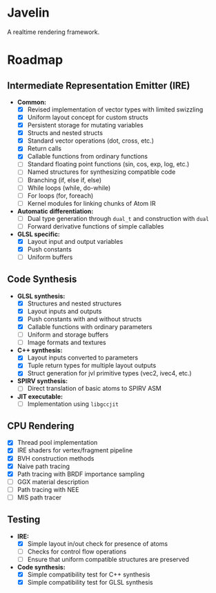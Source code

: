 # Javelin

A realtime rendering framework.

# Roadmap

## Intermediate Representation Emitter (IRE)

- **Common:**
  - [x] Revised implementation of vector types with limited swizzling
  - [x] Uniform layout concept for custom structs
  - [x] Persistent storage for mutating variables
  - [x] Structs and nested structs
  - [x] Standard vector operations (dot, cross, etc.)
  - [x] Return calls
  - [x] Callable functions from ordinary functions
  - [ ] Standard floating point functions (sin, cos, exp, log, etc.)
  - [ ] Named structures for synthesizing compatible code
  - [ ] Branching (if, else if, else)
  - [ ] While loops (while, do-while)
  - [ ] For loops (for, foreach)
  - [ ] Kernel modules for linking chunks of Atom IR
- **Automatic differentiation:**
  - [ ] Dual type generation through `dual_t` and construction with `dual`
  - [ ] Forward derivative functions of simple callables
- **GLSL specific:**
  - [x] Layout input and output variables
  - [x] Push constants
  - [ ] Uniform buffers

## Code Synthesis

- **GLSL synthesis:**
  - [x] Structures and nested structures
  - [x] Layout inputs and outputs
  - [x] Push constants with and without structs
  - [x] Callable functions with ordinary parameters
  - [ ] Uniform and storage buffers
  - [ ] Image formats and textures
- **C++ synthesis:**
  - [x] Layout inputs converted to parameters
  - [x] Tuple return types for multiple layout outputs
  - [x] Struct generation for jvl primitive types (vec2, ivec4, etc.)
- **SPIRV synthesis:**
  - [ ] Direct translation of basic atoms to SPIRV ASM
- **JIT executable:**
  - [ ] Implementation using `libgccjit`

## CPU Rendering

- [x] Thread pool implementation
- [x] IRE shaders for vertex/fragment pipeline
- [x] BVH construction methods
- [x] Naive path tracing
- [x] Path tracing with BRDF importance sampling
- [ ] GGX material description
- [ ] Path tracing with NEE
- [ ] MIS path tracer

## Testing

- **IRE:**
  - [x] Simple layout in/out check for presence of atoms
  - [ ] Checks for control flow operations
  - [ ] Ensure that uniform compatible structures are preserved
- **Code synthesis:**
  - [x] Simple compatibility test for C++ synthesis
  - [x] Simple compatibility test for GLSL synthesis
